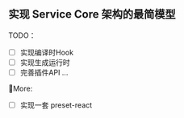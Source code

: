 ## 实现 Service Core 架构的最简模型
TODO：

- [ ] 实现编译时Hook
- [ ] 实现生成运行时
- [ ] 完善插件API
...

🤔More:
- [ ] 实现一套 preset-react
